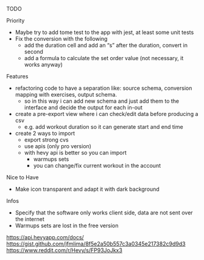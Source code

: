 TODO

Priority
- Maybe try to add tome test to the app with jest, at least some unit tests
- Fix the conversion with the following
  - add the duration cell and add an “s” after the duration, convert in second
  - add a formula to calculate the set order value (not necessary, it works anyway)

Features
- refactoring code to have a separation like: source schema, conversion mapping with exercises, output schema.
  - so in this way i can add new schema and just add them to the interface and decide the output for each in-out
- create a pre-export view where i can check/edit data before producing a csv
    - e.g. add workout duration so it can generate start and end time
- create 2 ways to import
  - export strong cvs
  - use apis (only pro version)
  - with hevy api is better so you can import 
    - warmups sets
    - you can change/fix current workout in the account

Nice to Have
- Make icon transparent and adapt it with dark background

Infos
- Specify that the software only works client side, data are not sent over the internet
- Warmups sets are lost in the free version

https://api.hevyapp.com/docs/
https://gist.github.com/jfmlima/8f5e2a50b557c3a0345e217382c9d9d3
https://www.reddit.com/r/Hevy/s/FP93JoJkx3